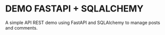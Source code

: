 # DEMO FASTAPI + SQLALCHEMY

A simple API REST demo using FastAPI and SQLAlchemy to manage posts and comments.
